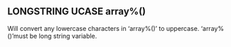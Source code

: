 ## LONGSTRING UCASE array%()

Will convert any lowercase characters in ‘array%()’ to uppercase. ‘array%()’must be long string variable.